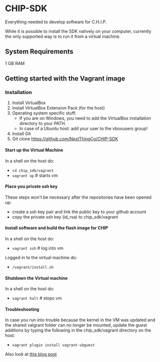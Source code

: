 # CHIP-SDK
Everything needed to develop software for C.H.I.P.

While it is possible to install the SDK natively on your computer, currently the only supported way is to run it from a virtual machine.

## System Requirements
1 GB RAM

## Getting started with the Vagrant image


### Installation
1. Install VirtualBox
2. Install VirtualBox Extension Pack (for the host)
3. Operating system specific stuff:
   - If you are on Windows, you need to add the VirtualBox installation directory to your PATH.
   - In case of a Ubuntu host: add your user to the vboxusers group!
4. Install Git
4. Git clone https://github.com/NextThingCo/CHIP-SDK

#### Start up the Virtual Machine
In a shell on the host do:
 - `cd chip_sdk/vagrant`
 - `vagrant up` # starts vm

#### Place you private ssh key
These steps won't be necessary after the repositories have been opened up:
 - create a ssh key pair and link the public key to your github account
 - copy the private ssh key (id_rsa) to chip_sdk/vagrant

#### Install software and build the flash image for CHIP
In a shell on the host do:
 - `vagrant ssh` # log into vm

Logged in to the virtual machine do:
 - `/vagrant/install.sh`

#### Shutdown the Virtual machine
In a shell on the host do:
  - `vagrant halt` # stops vm

#### Troubleshooting
In case you run into trouble because the kernel in the VM was updated and the shared valgrant folder can no longer be mounted, update the guest additions by typing the following in the chip_sdk/vagrant directory on the host:
  - `vagrant plugin install vagrant-vbguest`

Also look at [this blog post](http://kvz.io/blog/2013/01/16/vagrant-tip-keep-virtualbox-guest-additions-in-sync/)
